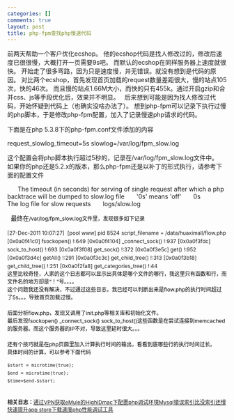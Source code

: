 ```yaml
--- 
categories: []
comments: true
layout: post
title: php-fpm查找php慢速代码
---
```

前两天帮助一个客户优化ecshop。
他的ecshop代码是找人修改过的，修改后速度已很很慢，大概打开一页需要9s吧。
而默认的ecshop在同样服务器上速度就很快。
开始走了很多弯路，因为只是速度慢，并无错误。就没有想到是代码的原因。
对比两个ecshop，首先发现首页加载的request数量差距很大，慢的站点105次，快的46次。
而且慢的站点1.66M大小，而快的只有455k。通过开启gzip和合并css、js等手段优化后，效果并不明显。
 
后来想到可能是因为找人修改过代码，开始怀疑到代码上（也确实没啥办法了）。
想到php-fpm可以记录下执行过慢的php脚本，于是修改php-fpm配置，加入了记录慢速php请求的代码。

下面是在php 5.3.8下的php-fpm.conf文件添加的内容

<div id="kindeditor" class="quote">request_slowlog_timeout=5s
slowlog=/var/log/fpm_slow.log
</div>

这个配置会将php脚本执行超过5秒的，记录在/var/log/fpm_slow.log文件中。
 
如果你的php还是5.2.x的版本，那么php-fpm还是以补丁的形式执行，请参考下面的配置文件


<div id="kindeditor" class="quote">      The timeout (in seconds) for serving of single request after which a php backtrace will be dumped to slow.log file
      '0s' means 'off'
      <value name="request_slowlog_timeout">0s</value>
 
      The log file for slow requests
      <value name="slowlog">logs/slow.log</value>
</div>


 
<span style="color:#000000;">最终在</span><span class="Apple-style-span" style="font-size:12px;line-height:18px;color:#000000;">/var/log/fpm_slow.log文件里，发现很多如下记录</span>


<div id="kindeditor" class="quote">
<span class="Apple-style-span" style="font-size:12px;line-height:18px;">[27-Dec-2011 10:07:27]  [pool www] pid 8524</span>
<span class="Apple-style-span" style="font-size:12px;line-height:18px;">script_filename = /data/huaximall/flow.php</span>
<span class="Apple-style-span" style="font-size:12px;line-height:18px;">[0x0a0f41c0] fsockopen() !:649</span>
<span class="Apple-style-span" style="font-size:12px;line-height:18px;">[0x0a0f4104] _connect_sock() !:937</span>
<span class="Apple-style-span" style="font-size:12px;line-height:18px;">[0x0a0f3fdc] sock_to_host() !:693</span>
<span class="Apple-style-span" style="font-size:12px;line-height:18px;">[0x0a0f3f08] get_sock() !:372</span>
<span class="Apple-style-span" style="font-size:12px;line-height:18px;">[0x0a0f3e5c] get() !:952</span>
<span class="Apple-style-span" style="font-size:12px;line-height:18px;">[0x0a0f3d4c] getAll() !:291</span>
<span class="Apple-style-span" style="font-size:12px;line-height:18px;">[0x0a0f3c3c] get_child_tree() !:313</span>
<span class="Apple-style-span" style="font-size:12px;line-height:18px;">[0x0a0f3b18] get_child_tree() !:251</span>
<span class="Apple-style-span" style="font-size:12px;line-height:18px;">[0x0a0f2fa8] get_categories_tree() !:44</span>
</div>

<div style="color:#000000;font-size:12px;line-height:18px;">这里比较奇怪，人家的这个日志都可以显示出具体是哪个文件的哪行，我这里只有函数和行，而文件名的地方却是“！”号。。。。</div>
<div style="color:#000000;font-size:12px;line-height:18px;">这个问题我还没有解决，不过通过这些日志，我已经可以判断出来是flow.php的执行时间超过了5s。。。导致首页加载过慢。</div>
<div style="color:#000000;font-size:12px;line-height:18px;"><br></div>
<div style="color:#000000;font-size:12px;line-height:18px;">后面分析flow.php，发现又调用了init.php等相关库和初始化文件。</div>
<div style="color:#000000;font-size:12px;line-height:18px;">最后发现fsockopen() _connect_sock() sock_to_host()这些函数是在尝试连接到memcached的服务器。而这个服务器的IP不对，导致这里延时很大。。。</div>
<div style="color:#000000;font-size:12px;line-height:18px;"><br></div>
<div style="color:#000000;font-size:12px;line-height:18px;">还有个技巧就是在php页面里加入计算执行时间的输出，看看到底哪些行的执行时间过长。</div>
<div style="color:#000000;font-size:12px;line-height:18px;">具体时间的计算，可以参考下面代码</div>
<div style="font-size:12px;line-height:18px;">


``` 
$start = microtime(true);
$end = microtime(true);
$time=$end-$start;
```


</div>
<div style="color:#000000;font-size:12px;line-height:18px;"><br></div>

<div id="related_log" style="font-size:12px">
<b>相关日志：</b><a href="http://xinlogs.com/eMule-VPN-HighID">通过VPN获取eMule的HighID</a><a href="http://xinlogs.com/mac-xdebug-netbeans-config">mac下配置php调试环境</a><a href="http://xinlogs.com/mysql-error-index-is-slower">Mysql错误索引比没索引还慢</a><a href="http://xinlogs.com/accelerate-app-store-download">快速提升app store下载速度</a><a href="http://xinlogs.com/php-performance-debugging-tools">php性能调试工具</a>
</div>
